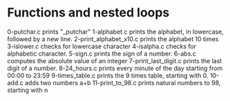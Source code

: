 # Functions and nested loops
0-putchar.c prints "\_putchar"
1-alphabet.c prints the alphabet, in lowercase, followed by a new line.
2-print_alphabet_x10.c prints the alphabet 10 times
3-islower.c checks for lowercase character
4-isalpha.c checks for alphabetic character.
5-sign.c prints the sign of a number.
6-abs.c computes the absolute value of an integer
7-print_last_digit.c prints the last digit of a number.
8-24_hours.c prints every minute of the day starting from 00:00 to 23:59
9-times_table.c prints the 9 times table, starting with 0.
10-add.c adds two numbers a+b
11-print_to_98.c prints natural numbers to 98, starting with n
